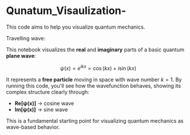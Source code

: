 # Qunatum_Visaulization-
This code aims to help you visualize quantum mechanics.

Travelling wave: 

This notebook visualizes the **real** and **imaginary** parts of a basic quantum **plane wave**:

$$
\psi(x) = e^{ikx} = \cos(kx) + i\sin(kx)
$$

It represents a **free particle** moving in space with wave number $k = 1$.
By running this code, you'll see how the wavefunction behaves, showing its complex structure clearly through:

* **Re\[ψ(x)]** → cosine wave
* **Im\[ψ(x)]** → sine wave

This is a fundamental starting point for visualizing quantum mechanics as wave-based behavior.


